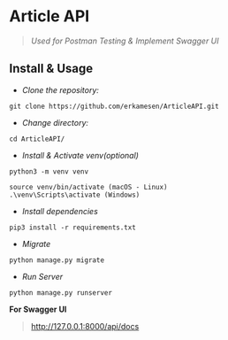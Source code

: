 # Article API

> *Used for Postman Testing & Implement Swagger UI*

## Install & Usage

- *Clone the repository:*
```
git clone https://github.com/erkamesen/ArticleAPI.git
```

- *Change directory:*
```
cd ArticleAPI/
```

- *Install & Activate venv(optional)*
```
python3 -m venv venv
```

```
source venv/bin/activate (macOS - Linux)
.\venv\Scripts\activate (Windows)
```

- *Install dependencies*
```
pip3 install -r requirements.txt
```

- *Migrate*
```
python manage.py migrate
```

- *Run Server*
```
python manage.py runserver
```

**For Swagger UI**
> http://127.0.0.1:8000/api/docs